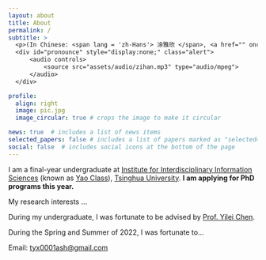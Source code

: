 ```yaml
---
layout: about
title: About
permalink: /
subtitle: >
  <p>(In Chinese: <span lang = 'zh-Hans'> 涂雅欣 </span>, <a href="" onclick="$('#pronounce').toggle(); return false;">how to pronounce</a>)</p>
  <div id="pronounce" style="display:none;" class="alert">
      <audio controls>
          <source src="assets/audio/zihan.mp3" type="audio/mpeg">
      </audio>
  </div>

profile:
  align: right
  image: pic.jpg
  image_circular: true # crops the image to make it circular

news: true  # includes a list of news items
selected_papers: false # includes a list of papers marked as "selected={true}" Used for Publication now
social: false  # includes social icons at the bottom of the page
---
```


I am a final-year undergraduate at [Institute for Interdisciplinary Information Sciences](https://iiis.tsinghua.edu.cn/) (known as [Yao Class](https://iiis.tsinghua.edu.cn/en/yaoclass/)), [Tsinghua University](https://www.tsinghua.edu.cn/en/). **I am applying for PhD programs this year.**

My research interests ...

During my undergraduate, I was fortunate to be advised by [Prof. Yilei Chen](http://www.chenyilei.net/).

During the Spring and Summer of 2022, I was fortunate to...

Email: [tyx0001ash@gmail.com](mailto:tyx0001ash@gmail.com)
